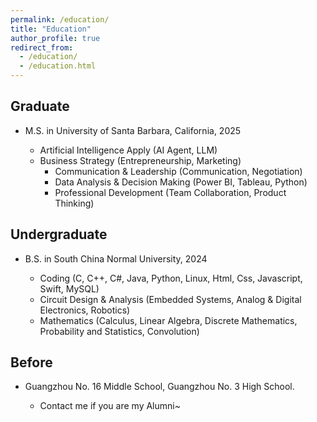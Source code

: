```yaml
---
permalink: /education/
title: "Education"
author_profile: true
redirect_from: 
  - /education/
  - /education.html
---
```


## Graduate

* M.S. in University of Santa Barbara, California, 2025

	* Artificial Intelligence Apply (AI Agent, LLM)
  * Business Strategy (Entrepreneurship, Marketing)
	* Communication & Leadership (Communication, Negotiation)
	* Data Analysis & Decision Making (Power BI, Tableau, Python)
	* Professional Development (Team Collaboration, Product Thinking)

## Undergraduate

* B.S. in South China Normal University, 2024

  * Coding (C, C++, C#, Java, Python, Linux, Html, Css, Javascript, Swift, MySQL)
  * Circuit Design & Analysis (Embedded Systems, Analog & Digital Electronics, Robotics)
  * Mathematics (Calculus, Linear Algebra, Discrete Mathematics, Probability and Statistics, Convolution)

## Before

* Guangzhou No. 16 Middle School, Guangzhou No. 3 High School.

  * Contact me if you are my Alumni~
